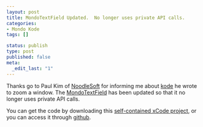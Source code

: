 ```yaml
--- 
layout: post
title: MondoTextField Updated.  No longer uses private API calls.
categories: 
- Mondo Kode
tags: []

status: publish
type: post
published: false
meta: 
  _edit_last: "1"
---
```

Thanks go to Paul Kim of <a href="http://www.noodlesoft.com/">NoodleSoft</a> for informing me about <a href="http://www.noodlesoft.com/blog/2007/06/30/animation-in-the-time-of-tiger-part-1/">kode</a> he wrote to zoom a window.  The <a href="http://www.preenandprune.com/cocoamondo/?p=141">MondoTextField</a> has been updated so that it no longer uses private API calls.

You can get the code by downloading this <a href="http://173.203.83.44/cocoamondo/wp-content/uploads/2009/01/mondotextfieldv2.zip">self-contained xCode project</a>, or you can access it through <a href="http://github.com/mcormier/mondotextfield/tree/master">github</a>.
